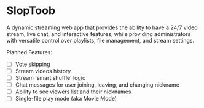 # SlopToob
A dynamic streaming web app that provides the ability to have a 24/7 video stream, live chat, and interactive features, while providing administrators with versatile control over playlists, file management, and stream settings.

Planned Features:
- [ ] Vote skipping
- [ ] Stream videos history
- [ ] Stream 'smart shuffle' logic
- [ ] Chat messages for user joining, leaving, and changing nickname
- [ ] Ability to see viewers list and their nicknames
- [ ] Single-file play mode (aka Movie Mode)